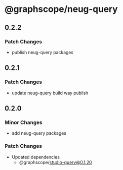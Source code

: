 # @graphscope/neug-query

## 0.2.2

### Patch Changes

- publish neug-query packages

## 0.2.1

### Patch Changes

- update neug-query build way publish

## 0.2.0

### Minor Changes

- add neug-query packages

### Patch Changes

- Updated dependencies
  - @graphscope/studio-query@0.1.20
